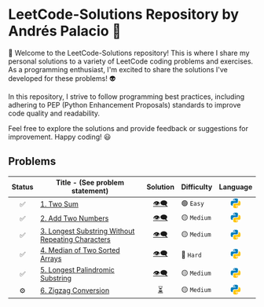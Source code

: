 # LeetCode-Solutions Repository by Andrés Palacio 🚀

👋 Welcome to the LeetCode-Solutions repository! This is where I share my personal solutions to a variety of LeetCode coding problems and exercises. As a programming enthusiast, I'm excited to share the solutions I've developed for these problems! 👽

In this repository, I strive to follow programming best practices, including adhering to PEP (Python Enhancement Proposals) standards to improve code quality and readability. 

Feel free to explore the solutions and provide feedback or suggestions for improvement. Happy coding! 😃

## Problems
| Status | Title - (See problem statement) | Solution | Difficulty | Language |
| :------: | ----- | :--------: | ---------- | :--------: |
| ✅ | [1. Two Sum](https://github.com/andrespalaciovelasquez/LeetCode-Solutions/tree/main/1_two_sum) | [👁️‍🗨️](https://github.com/andrespalaciovelasquez/LeetCode-Solutions/blob/main/1_two_sum/two_sum.py) | 🟢 `Easy` | ![Logo de Python](./python_logo.png) |
| ✅ | [2. Add Two Numbers](https://github.com/andrespalaciovelasquez/LeetCode-Solutions/tree/main/2_add_two_numbers) | [👁️‍🗨️](https://github.com/andrespalaciovelasquez/LeetCode-Solutions/blob/main/2_add_two_numbers/add_two_numbers.py) | 🟡 `Medium` | ![Logo de Python](./python_logo.png) |
| ✅ | [3. Longest Substring Without Repeating Characters](https://github.com/andrespalaciovelasquez/LeetCode-Solutions/tree/main/3_longest_substring_without_repeating_characters) | [👁️‍🗨️](https://github.com/andrespalaciovelasquez/LeetCode-Solutions/blob/main/3_longest_substring_without_repeating_characters/longest_substring_without_repeating_characters.py) | 🟡 `Medium` | ![Logo de Python](./python_logo.png) |
| ✅ | [4. Median of Two Sorted Arrays](https://github.com/andrespalaciovelasquez/LeetCode-Solutions/tree/main/4_median_of_two_sorted_arrays) | [👁️‍🗨️](https://github.com/andrespalaciovelasquez/LeetCode-Solutions/blob/main/4_median_of_two_sorted_arrays/median_of_two_sorted_arrays.py) | 🔴 `Hard` | ![Logo de Python](./python_logo.png) |
| ✅ | [5. Longest Palindromic Substring](https://github.com/andrespalaciovelasquez/LeetCode-Solutions/tree/main/5_longest_palindromic_substring) | [👁️‍🗨️](https://github.com/andrespalaciovelasquez/LeetCode-Solutions/blob/main/5_longest_palindromic_substring/longest_palindromic_substring.py) | 🟡 `Medium` | ![Logo de Python](./python_logo.png) |
| ⚙️ | [6. Zigzag Conversion](https://leetcode.com/problems/zigzag-conversion/description/) | [⏳](https://leetcode.com/problems/zigzag-conversion/description/) | 🟡 `Medium` | ![Logo de Python](./python_logo.png) |